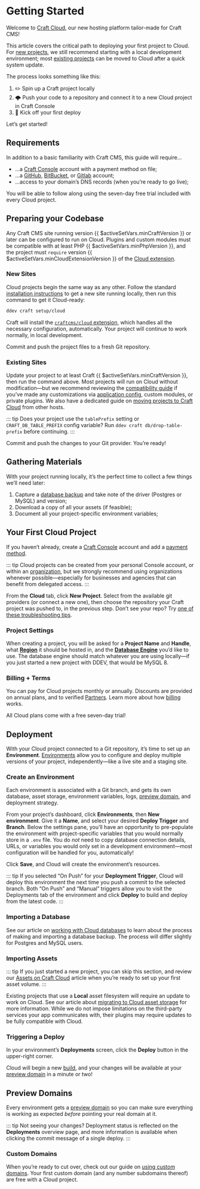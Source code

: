 # Getting Started

Welcome to [Craft Cloud](craftcom:cloud), our new hosting platform tailor-made for Craft CMS!

This article covers the critical path to deploying your first project to Cloud. For [new projects](#new-sites), we still recommend starting with a local development environment; most [existing projects](#existing-sites) can be moved to Cloud after a quick system update.

The process looks something like this:

1. ✏️ Spin up a Craft project locally
2. 🌩️ Push your code to a repository and connect it to a new Cloud project in Craft Console
3. 🚀 Kick off your first deploy

Let’s get started!

## Requirements

In addition to a basic familiarity with Craft CMS, this guide will require…

- …a [Craft Console](https://console.craftcms.com) account with a payment method on file;
- …a [GitHub](https://github.com), [BitBucket](https://bitbucket.org), or [Gitlab](https://gitlab.com) account;
- …access to your domain’s DNS records (when you’re ready to go live);

You will be able to follow along using the seven-day free trial included with every Cloud project.

## Preparing your Codebase

Any Craft CMS site running version {{ $activeSetVars.minCraftVersion }} or later can be configured to run on Cloud. Plugins and custom modules must be compatible with at least PHP {{ $activeSetVars.minPhpVersion }}, and the project must `require` version {{ $activeSetVars.minCloudExtensionVersion }} of the [Cloud extension](extension.md).

### New Sites

Cloud projects begin the same way as any other. Follow the standard [installation instructions](/5.x/install.html) to get a new site running locally, then run this command to get it Cloud-ready:

```bash
ddev craft setup/cloud
```

Craft will install the [`craftcms/cloud` extension](extension.md), which handles all the necessary configuration, automatically. Your project will continue to work normally, in local development.

Commit and push the project files to a fresh Git repository.

### Existing Sites

Update your project to at least Craft {{ $activeSetVars.minCraftVersion }}, then run the command above. Most projects will run on Cloud without modification—but we recommend reviewing the [compatibility guide](compatibility.md) if you’ve made any customizations via [application config](/5.x/reference/config/app.html), custom modules, or private plugins. We also have a dedicated guide on [moving projects to Craft Cloud](projects.md) from other hosts.

::: tip
Does your project use the `tablePrefix` setting or `CRAFT_DB_TABLE_PREFIX` config variable? Run `ddev craft db/drop-table-prefix` before continuing.
:::

Commit and push the changes to your Git provider. You’re ready!

## Gathering Materials

With your project running locally, it’s the perfect time to collect a few things we’ll need later:

1. Capture a [database backup](databases.md) and take note of the driver (Postgres or MySQL) and version;
1. Download a copy of all your assets (if feasible);
1. Document all your project-specific environment variables;

## Your First Cloud Project

If you haven’t already, create a [Craft Console](kb:what-is-craft-console) account and add a [payment method](kb:craft-console-organizations#managing-payment-information).

::: tip
Cloud projects can be created from your personal Console account, or within an [organization](kb:craft-console-organizations), but we strongly recommend using organizations whenever possible—especially for businesses and agencies that can benefit from delegated access.
:::

From the **Cloud** tab, click **New Project**. Select from the available git providers (or connect a new one), then choose the repository your Craft project was pushed to, in the previous step. Don’t see your repo? Try [one of these troubleshooting tips](troubleshooting.md#repo-not-visible).

### Project Settings

When creating a project, you will be asked for a **Project Name** and **Handle**, what [**Region**](regions.md) it should be hosted in, and the [**Database Engine**](databases.md) you’d like to use. The database engine should match whatever you are using locally—if you just started a new project with DDEV, that would be MySQL 8.

### Billing + Terms

You can pay for Cloud projects monthly or annually. Discounts are provided on annual plans, and to verified [Partners](craftcom:become-a-partner). Learn more about how [billing](billing.md) works.

All Cloud plans come with a free seven-day trial!

## Deployment

With your Cloud project connected to a Git repository, it’s time to set up an **Environment**. [Environments](environments.md) allow you to configure and deploy multiple versions of your project, independently—like a live site and a staging site.

### Create an Environment

Each environment is associated with a Git branch, and gets its own database, asset storage, environment variables, logs, [preview domain](domains.md#preview-domains), and deployment strategy.

From your project’s dashboard, click **Environments**, then **New environment**. Give it a **Name**, and select your desired **Deploy Trigger** and **Branch**. Below the settings pane, you’ll have an opportunity to pre-populate the environment with project-specific variables that you would normally store in a `.env` file. You do _not_ need to copy database connection details, URLs, or variables you would only set in a development environment—most configuration will be handled for you, automatically!

Click **Save**, and Cloud will create the environment’s resources.

::: tip
If you selected “On Push” for your **Deployment Trigger**, Cloud will deploy this environment the next time you push a commit to the selected branch. Both “On Push” and “Manual” triggers allow you to visit the Deployments tab of the environment and click **Deploy** to build and deploy from the latest code.
:::

### Importing a Database

See our article on [working with Cloud databases](databases.md) to learn about the process of making and importing a database backup. The process will differ slightly for Postgres and MySQL users.

### Importing Assets

::: tip
If you just started a new project, you can skip this section, and review our [Assets on Craft Cloud](assets.md) article when you’re ready to set up your first asset volume.
:::

Existing projects that use a **Local** asset filesystem will require an update to work on Cloud. See our article about [migrating to Cloud asset storage](assets.md#synchronizing-assets) for more information. While we do not impose limitations on the third-party services your app communicates with, their plugins may require updates to be fully compatible with Cloud.

### Triggering a Deploy

In your environment’s **Deployments** screen, click the **Deploy** button in the upper-right corner.

Cloud will begin a new [build](builds.md), and your changes will be available at your [preview domain](domains.md#preview-domains) in a minute or two!

## Preview Domains

Every environment gets a [preview domain](domains.md#preview-domains) so you can make sure everything is working as expected *before* pointing your real domain at it.

::: tip
Not seeing your changes? Deployment status is reflected on the **Deployments** overview page, and more information is available when clicking the commit message of a single deploy.
:::

### Custom Domains

When you’re ready to cut over, check out our guide on [using custom domains](domains.md). Your first custom domain (and any number subdomains thereof) are free with a Cloud project.
